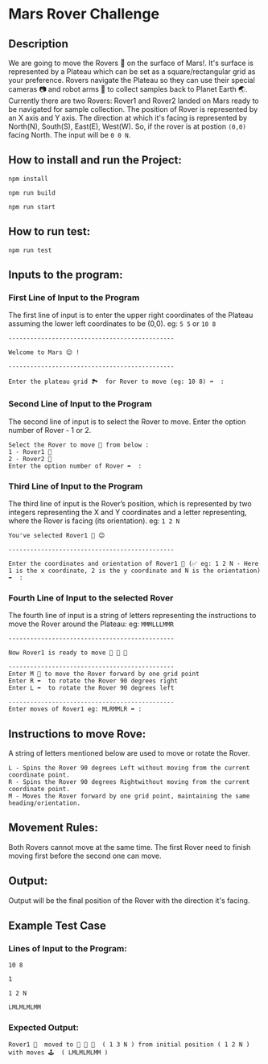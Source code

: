 # Mars Rover Challenge

## Description

We are going to move the Rovers 🤖 on the surface of Mars!. It's surface is represented by a Plateau which can be set as a square/rectangular grid as your preference. Rovers navigate the Plateau so they can use their special cameras 📷 and robot arms 🦾 to collect samples back to Planet Earth 🌏. Currently there are two Rovers: Rover1 and Rover2 landed on Mars ready to be navigated for sample collection. The position of Rover is represented by an X axis and Y axis. The direction at which it's facing is represented by North(N), South(S), East(E), West(W). So, if the rover is at postion `(0,0)` facing North. The input will be `0 0 N`.

## How to install and run the Project:

`npm install`

`npm run build`

`npm run start`

## How to run test:

`npm run test`

## Inputs to the program:

### First Line of Input to the Program

The first line of input is to enter the upper right coordinates of the Plateau assuming the lower left coordinates to be (0,0). eg: `5 5` or `10 8`

```
----------------------------------------------

Welcome to Mars 😊 !

----------------------------------------------

Enter the plateau grid 🏞️  for Rover to move (eg: 10 8) ➡️  :
```

### Second Line of Input to the Program

The second line of input is to select the Rover to move. Enter the option number of Rover - 1 or 2.

```
Select the Rover to move 🚗 from below :
1 - Rover1 🚗
2 - Rover2 🚗
Enter the option number of Rover ➡️  :
```

### Third Line of Input to the Program

The third line of input is the Rover’s position, which is represented by two integers representing the X and Y coordinates and a letter representing, where the Rover is facing (its orientation). eg: `1 2 N`

```
You've selected Rover1 🚗 😊

----------------------------------------------

Enter the coordinates and orientation of Rover1 🚗 (✅ eg: 1 2 N - Here 1 is the x coordinate, 2 is the y coordinate and N is the orientation) ➡️  :
```

### Fourth Line of Input to the selected Rover

The fourth line of input is a string of letters representing the instructions to move the Rover around the Plateau: eg: `MMMLLLMMR`

```
----------------------------------------------

Now Rover1 is ready to move 🚗 🚗 🚗

----------------------------------------------
Enter M 🚗 to move the Rover forward by one grid point
Enter R ➡️  to rotate the Rover 90 degrees right
Enter L ⬅️  to rotate the Rover 90 degrees left

----------------------------------------------
Enter moves of Rover1 eg: MLRMMLR ➡️ :
```

## Instructions to move Rove:

A string of letters mentioned below are used to move or rotate the Rover.

```
L - Spins the Rover 90 degrees Left without moving from the current coordinate point.
R - Spins the Rover 90 degrees Rightwithout moving from the current coordinate point.
M - Moves the Rover forward by one grid point, maintaining the same heading/orientation.
```

## Movement Rules:

Both Rovers cannot move at the same time. The first Rover need to finish moving first before the second one can move.

## Output:

Output will be the final position of the Rover with the direction it's facing.

## Example Test Case

### Lines of Input to the Program:

`10 8`

`1`

`1 2 N`

`LMLMLMLMM`

### Expected Output:

```
Rover1 🚗  moved to 🚩 🚩 🚩  ( 1 3 N ) from initial position ( 1 2 N ) with moves 🕹️  ( LMLMLMLMM )
```

